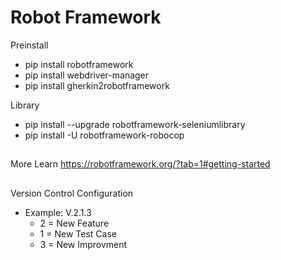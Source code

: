 # Robot Framework

Preinstall
- pip install robotframework
- pip install webdriver-manager
- pip install gherkin2robotframework

Library
- pip install --upgrade robotframework-seleniumlibrary
- pip install -U robotframework-robocop

##
More Learn
https://robotframework.org/?tab=1#getting-started

##
Version Control Configuration
- Example: V.2.1.3
  - 2 = New Feature
  - 1 = New Test Case
  - 3 = New Improvment
